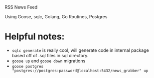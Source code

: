 RSS News Feed

Using Goose, sqlc, Golang, Go Routines, Postgres

# Helpful notes:

* `sqlc generate` is really cool, will generate code in internal package based off of .sql files in sql directory.
* `goose up` and `goose down` migrations
* `goose postgres "postgres://postgres:password@localhost:5432/news_grabber" up`